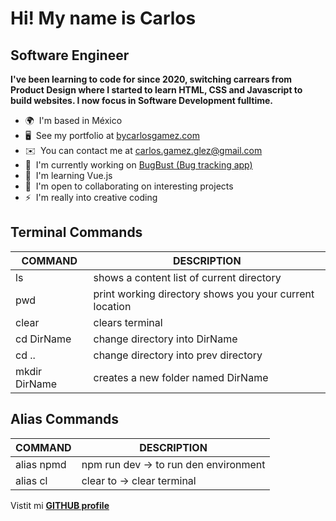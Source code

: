 # Hi! My name is Carlos

## Software Engineer

**I've been learning to code for since 2020, switching carrears from Product Design where I started to learn HTML, CSS and Javascript to build websites. I now focus in Software Development fulltime.**

- 🌍  I'm based in México
- 🖥️  See my portfolio at [bycarlosgamez.com](http://bycarlosgamez.com)
- ✉️  You can contact me at [carlos.gamez.glez@gmail.com](mailto:carlos.gamez.glez@gmail.com)
- 🚀  I'm currently working on [BugBust (Bug tracking app)](http://github.com/bycarlosgamez/bugbust)
- 🧠  I'm learning Vue.js
- 🤝  I'm open to collaborating on interesting projects
- ⚡  I'm really into creative coding

## Terminal Commands

| COMMAND       | DESCRIPTION                                             |
| ------------- | ------------------------------------------------------- |
| ls            | shows a content list of current directory               |
| pwd           | print working directory shows you your current location |
| clear         | clears terminal                                         |
| cd DirName    | change directory into DirName                           |
| cd ..         | change directory into prev directory                    |
| mkdir DirName | creates a new folder named DirName                      |

## Alias Commands

| COMMAND    | DESCRIPTION                           |
| ---------- | ------------------------------------- |
| alias npmd | npm run dev -> to run den environment |
| alias cl   | clear to -> clear terminal            |

Vistit mi **[GITHUB profile](http://github.com/bycarlosgamez/)**
